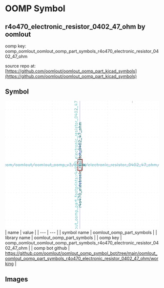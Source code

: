 # OOMP Symbol  
## r4o470_electronic_resistor_0402_47_ohm  by oomlout  
  
oomp key: oomp_oomlout_oomlout_oomp_part_symbols_r4o470_electronic_resistor_0402_47_ohm  
  
source repo at: [https://github.com/oomlout/oomlout_oomp_part_kicad_symbols](https://github.com/oomlout/oomlout_oomp_part_kicad_symbols)  
## Symbol  
  
[![working.png](working_600.png)](working.png)  
| name | value | 
| --- | --- | 
| symbol name | oomlout_oomp_part_symbols | 
| library name | oomlout_oomp_part_symbols | 
| oomp key | oomp_oomlout_oomlout_oomp_part_symbols_r4o470_electronic_resistor_0402_47_ohm | 
| oomp bot github | https://github.com/oomlout/oomlout_oomp_symbol_bot/tree/main/oomlout_oomlout_oomp_part_symbols_r4o470_electronic_resistor_0402_47_ohm/working | 
## Images  
